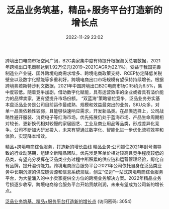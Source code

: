 ﻿---
title: 泛品业务筑基，精品+服务平台打造新的增长点
date: 2022-11-29 23:02
tags:
- 华凯易佰
updated: 1970-01-01 08:00:00
---

跨境出口电商市场空间广阔，B2C卖家集中度有待提升根据海关总署数据，2021年跨境出口电商额达到1.92万亿元(2019~2021CAGR为22.1%)，受益于我国完善制造业产业链、国外跨境电商需求增多、跨境电商政策支持、RCEP协定降低关税壁垒以及数字化赋能等多重利好，跨境电商出口市场规模有望保持持续增长。根据跨境弗若斯特沙利文数据，2021年中国跨境出口B2C电商市场CR5约为6.5%，集中度较低。随着竞争加剧，借助数字化赋能，具有运营效率的企业或者具有溢价能力的品牌卖家，更有望提升市场份额。
“双蓝海”策略错位竞争，泛品业务夯实基本盘泛品业务是公司目前运作最成熟、规模和效益最突出的业务，SKU众多，对单一品类依赖性较弱，且能够快速响应需求，开发新品类。在品类选择上，公司战略性避开服装、消费电子等红海市场，优先拓展仍处于蓝海市场、产品生命周期相对较长、更新换代相对较慢的家居园艺、工业及商业用品等品类，形成差异化竞争。公司不断加大研发投入，未来有望通过数字化、智能化进一步优化流程效率和体验，实现降本增效。
<!-- more -->
精品+跨境电商综合服务，打造新的增长曲线
精品业务:公司抓住2021年封号潮导致的行业动荡期，组建全新精品团队，优先涉足客单价相对较高且竞争程度较低的品类，有望充分发挥在泛品类业务过程中所积累的供应链和运营管理经验，孵化自有品牌，提升溢价能力。跨境电商综合服务平台:2021年公司依托自身在泛品类业务中长期沉淀的供应链资源和信息系统禀赋，创立“亿迈”一站式跨境电商综合服务平台，为大量涌入的中小卖家提供全方位的跨境业务解决方案。2022年精品业务亏损逐步收窄，跨境电商综合服务平台开始贡献利润，未来有望成为公司新的增长点。

[泛品业务筑基，精品+服务平台打造新的增长点](https://url12.ctfile.com/f/3948612-735801072-ffec2b?p=3054)
(访问密码: 3054)

